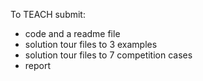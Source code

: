 To TEACH submit:

* code and a readme file
* solution tour files to 3 examples
* solution tour files to 7 competition cases
* report
